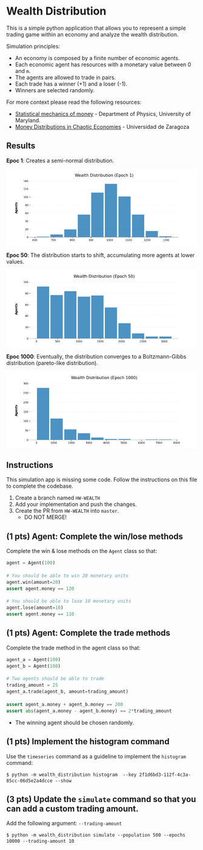 # Wealth Distribution

This is a simple python application that allows you to represent a simple trading game within an economy and analyze the 
wealth distribution.

Simulation principles:
* An economy is composed by a finite number of economic agents.
* Each economic agent has resources with a monetary value between 0 and `m`.
* The agents are allowed to trade in pairs.
* Each trade has a winner (+1) and a loser (-1).
* Winners are selected randomly.


For more context please read the following resources:

* [Statistical mechanics of money](http://www2.physics.umd.edu/~yakovenk/papers/EPJB-17-723-2000.pdf) - Department of Physics, University of Maryland.
* [Money Distributions in Chaotic Economies](https://arxiv.org/pdf/0906.1899.pdf) - Universidad de Zaragoza


## Results

**Epoc 1**: Creates a semi-normal distribution.

![](plots/0b9b6385-f751-46ff-9b68-077956a3a5f1.png)

**Epoc 50**: The distribution starts to shift, accumulating more agents at lower values.

![](plots/4a6a8552-ab39-4d39-807c-7d8c3519b844.png)

**Epoc 1000**: Eventually, the distribution converges to a Boltzmann-Gibbs distribution (pareto-like distribution).

![](plots/e316961f-0a1d-46e7-a407-a57aa8b52fa1.png)

## Instructions

This simulation app is missing some code.
Follow the instructions on this file to complete the codebase.

1. Create a branch named `HW-WEALTH`
2. Add your implementation and push the changes.
3. Create the PR from `HW-WEALTH` into `master`.
    * DO NOT MERGE!
   
## (1 pts) Agent: Complete the win/lose methods

Complete the win & lose methods on the `Agent` class so that:

```python
agent = Agent(100)

# You should be able to win 20 monetary units
agent.win(amount=20)
assert agent.money == 120

# You should be able to lose 10 monetary units
agent.lose(amount=10)
assert agent.money == 110
```

## (1 pts) Agent: Complete the trade methods 

Complete the trade method in the agent class so that:

```python
agent_a = Agent(100)
agent_b = Agent(100)

# Two agents should be able to trade
trading_amount = 25
agent_a.trade(agent_b, amount=trading_amount)

assert agent_a.money + agent_b.money == 200
assert abs(agent_a.money - agent_b.money) == 2*trading_amount
```

* The winning agent should be chosen randomly.

## (1 pts) Implement the histogram command

Use the `timeseries` command as a guideline to implement the `histogram` command:

```commandline
$ python -m wealth_distribution histogram  --key 2f1d6bd3-112f-4c3a-85cc-06d5e2a4dcce --show
```

## (3 pts) Update the `simulate` command so that you can add a custom trading amount.

Add the following argument: `--trading-amount`

```commandline
$ python -m wealth_distribution simulate --population 500 --epochs 10000 --trading-amount 10
```
